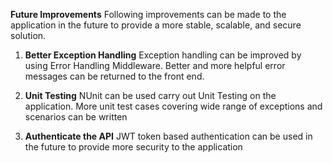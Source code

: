 
**Future Improvements**
Following improvements can be made to the application in the future to provide a more stable, scalable, and secure solution. 


1. **Better Exception Handling**
   Exception handling can be improved by using Error Handling Middleware. Better and more helpful error messages can be returned to the front end.

2. **Unit Testing**
   NUnit can be used carry out Unit Testing on the application. More unit test cases covering wide range of exceptions and scenarios can be written

3. **Authenticate the API**
   JWT token based authentication can be used in the future to provide more security to the application
